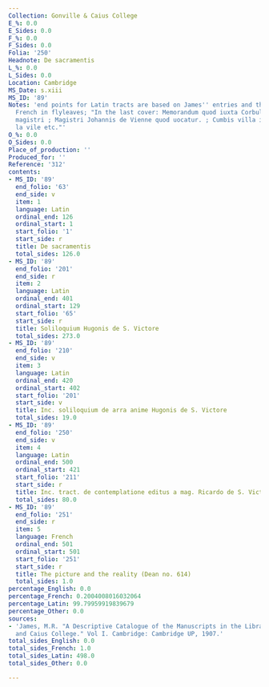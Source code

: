 ```yaml
---
Collection: Gonville & Caius College
E_%: 0.0
E_Sides: 0.0
F_%: 0.0
F_Sides: 0.0
Folia: '250'
Headnote: De sacramentis
L_%: 0.0
L_Sides: 0.0
Location: Cambridge
MS_Date: s.xiii
MS_ID: '89'
Notes: 'end points for Latin tracts are based on James'' entries and therefore approximate;
  French in flyleaves; "In the last cover: Memorandum quod iuxta Corbul est manerium
  magistri ; Magistri Johannis de Vienne quod uocatur. ; Cumbis villa in gallice cum
  la vile etc."'
O_%: 0.0
O_Sides: 0.0
Place_of_production: ''
Produced_for: ''
Reference: '312'
contents:
- MS_ID: '89'
  end_folio: '63'
  end_side: v
  item: 1
  language: Latin
  ordinal_end: 126
  ordinal_start: 1
  start_folio: '1'
  start_side: r
  title: De sacramentis
  total_sides: 126.0
- MS_ID: '89'
  end_folio: '201'
  end_side: r
  item: 2
  language: Latin
  ordinal_end: 401
  ordinal_start: 129
  start_folio: '65'
  start_side: r
  title: Soliloquium Hugonis de S. Victore
  total_sides: 273.0
- MS_ID: '89'
  end_folio: '210'
  end_side: v
  item: 3
  language: Latin
  ordinal_end: 420
  ordinal_start: 402
  start_folio: '201'
  start_side: v
  title: Inc. soliloquium de arra anime Hugonis de S. Victore
  total_sides: 19.0
- MS_ID: '89'
  end_folio: '250'
  end_side: v
  item: 4
  language: Latin
  ordinal_end: 500
  ordinal_start: 421
  start_folio: '211'
  start_side: r
  title: Inc. tract. de contemplatione editus a mag. Ricardo de S. Victore
  total_sides: 80.0
- MS_ID: '89'
  end_folio: '251'
  end_side: r
  item: 5
  language: French
  ordinal_end: 501
  ordinal_start: 501
  start_folio: '251'
  start_side: r
  title: The picture and the reality (Dean no. 614)
  total_sides: 1.0
percentage_English: 0.0
percentage_French: 0.2004008016032064
percentage_Latin: 99.79959919839679
percentage_Other: 0.0
sources:
- 'James, M.R. "A Descriptive Catalogue of the Manuscripts in the Library of Gonville
  and Caius College." Vol I. Cambridge: Cambridge UP, 1907.'
total_sides_English: 0.0
total_sides_French: 1.0
total_sides_Latin: 498.0
total_sides_Other: 0.0

---
```


